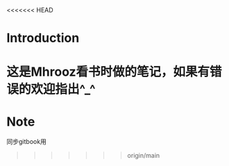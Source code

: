 <<<<<<< HEAD
# Introduction
这是Mhrooz看书时做的笔记，如果有错误的欢迎指出^_^
=======
# Note

同步gitbook用
>>>>>>> origin/main

